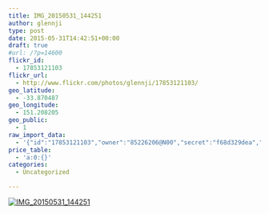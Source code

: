 ```yaml
---
title: IMG_20150531_144251
author: glennji
type: post
date: 2015-05-31T14:42:51+00:00
draft: true
#url: /?p=14600
flickr_id:
  - 17853121103
flickr_url:
  - http://www.flickr.com/photos/glennji/17853121103/
geo_latitude:
  - -33.870487
geo_longitude:
  - 151.208205
geo_public:
  - 1
raw_import_data:
  - '{"id":"17853121103","owner":"85226206@N00","secret":"f68d329dea","server":"395","farm":1,"title":"IMG_20150531_144251","ispublic":0,"isfriend":0,"isfamily":0,"description":{"_content":""},"dateupload":"1433469289","lastupdate":"1433469297","datetaken":"2015-05-31 14:42:51","datetakengranularity":"0","datetakenunknown":"0","ownername":"glennji","tags":"","machine_tags":"","originalsecret":"dc69df94bc","originalformat":"jpg","latitude":"-33.870487","longitude":"151.208205","accuracy":"16","context":0,"place_id":"xln72MdWULghgrhJ","woeid":"7225613","geo_is_family":0,"geo_is_friend":0,"geo_is_contact":0,"geo_is_public":0,"media":"photo","media_status":"ready","url_o":"https://farm1.staticflickr.com/395/17853121103_dc69df94bc_o.jpg","height_o":"4160","width_o":"3120"}'
price_table:
  - 'a:0:{}'
categories:
  - Uncategorized

---
```

<p class="flickr-image">
  <a href="http://www.flickr.com/photos/glennji/17853121103/" class="flickr-link"><img src="http://i0.wp.com/glennji.com/wp-content/uploads/2015/06/17853121103_dc69df94bc_o.jpg?fit=1024%2C1024" width="" height="" alt="IMG_20150531_144251" class="keyring-img" /></a>
</p>
